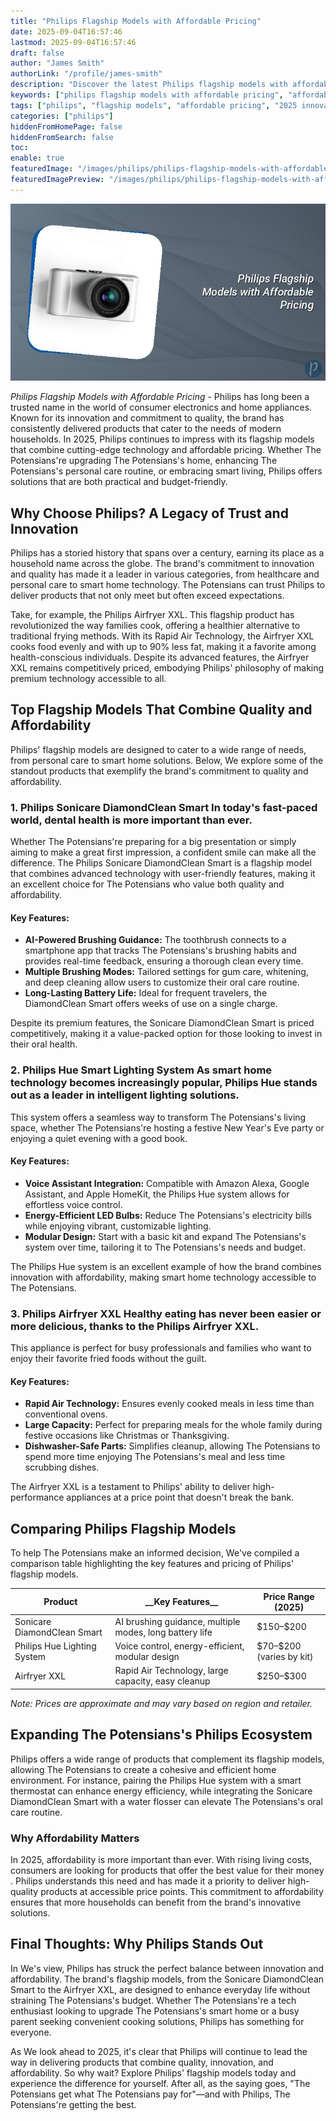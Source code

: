 ```yaml
---
title: "Philips Flagship Models with Affordable Pricing"
date: 2025-09-04T16:57:46
lastmod: 2025-09-04T16:57:46
draft: false
author: "James Smith"
authorLink: "/profile/james-smith"
description: "Discover the latest Philips flagship models with affordable pricing. Enjoy premium features, cutting-edge tech, and unbeatable value for your money!"
keywords: ["philips flagship models with affordable pricing", "affordable Philips flagship products", "Philips flagship models 2025"]
tags: ["philips", "flagship models", "affordable pricing", "2025 innovations"]
categories: ["philips"]
hiddenFromHomePage: false
hiddenFromSearch: false
toc:
enable: true
featuredImage: "/images/philips/philips-flagship-models-with-affordable-pricing.jpg"
featuredImagePreview: "/images/philips/philips-flagship-models-with-affordable-pricing.jpg"
---
```


![Philips Flagship Models with Affordable Pricing](/images/philips/philips-flagship-models-with-affordable-pricing.jpg)



*Philips Flagship Models with Affordable Pricing* - Philips has long been a trusted name in the world of consumer electronics and home appliances. Known for its innovation and commitment to quality, the brand has consistently delivered products that cater to the needs of modern households.  In 2025, Philips continues to impress with its flagship models that combine cutting-edge technology and affordable pricing. Whether The Potensians're upgrading The Potensians's home, enhancing The Potensians's personal care routine, or embracing smart living, Philips offers solutions that are both practical and budget-friendly.

## Why Choose Philips? A Legacy of Trust and Innovation

Philips has a storied history that spans over a century, earning its place as a household name across the globe. The brand's commitment to innovation and quality has made it a leader in various categories, from healthcare and personal care to smart home technology. The Potensians can trust Philips to deliver products that not only meet but often exceed expectations.

Take, for example, the Philips Airfryer XXL. This flagship product has revolutionized the way families cook, offering a healthier alternative to traditional frying methods. With its Rapid Air Technology, the Airfryer XXL cooks food evenly and with up to 90% less fat, making it a favorite among health-conscious individuals. Despite its advanced features, the Airfryer XXL remains competitively priced, embodying Philips' philosophy of making premium technology accessible to all.

## Top Flagship Models That Combine Quality and Affordability

Philips' flagship models are designed to cater to a wide range of needs, from personal care to smart home solutions. Below, We explore some of the standout products that exemplify the brand's commitment to quality and affordability.

### 1. Philips Sonicare DiamondClean Smart In today's fast-paced world, dental health is more important than ever. 

Whether The Potensians're preparing for a big presentation or simply aiming to make a great first impression, a confident smile can make all the difference. The Philips Sonicare DiamondClean Smart is a flagship model that combines advanced technology with user-friendly features, making it an excellent choice for The Potensians who value both quality and affordability.

#### Key Features:

- **AI-Powered Brushing Guidance:** The toothbrush connects to a smartphone app that tracks The Potensians's brushing habits and provides real-time feedback, ensuring a thorough clean every time.
- **Multiple Brushing Modes:** Tailored settings for gum care, whitening, and deep cleaning allow users to customize their oral care routine.
- __Long-Lasting Battery Life:__ Ideal for frequent travelers, the DiamondClean Smart offers weeks of use on a single charge.

Despite its premium features, the Sonicare DiamondClean Smart is priced competitively, making it a value-packed option for those looking to invest in their oral health.

### 2. Philips Hue Smart Lighting System As smart home technology becomes increasingly popular, Philips Hue stands out as a leader in intelligent lighting solutions. 

This system offers a seamless way to transform The Potensians's living space, whether The Potensians're hosting a festive New Year's Eve party or enjoying a quiet evening with a good book.

#### Key Features:

- **Voice Assistant Integration:** Compatible with Amazon Alexa, Google Assistant, and Apple HomeKit, the Philips Hue system allows for effortless voice control.
- **Energy-Efficient LED Bulbs:** Reduce The Potensians's electricity bills while enjoying vibrant, customizable lighting.
- **Modular Design:** Start with a basic kit and expand The Potensians's system over time, tailoring it to The Potensians's needs and budget.

The Philips Hue system is an excellent example of how the brand combines innovation with affordability, making smart home technology accessible to The Potensians.

### 3. Philips Airfryer XXL Healthy eating has never been easier or more delicious, thanks to the Philips Airfryer XXL. 

This appliance is perfect for busy professionals and families who want to enjoy their favorite fried foods without the guilt.

#### Key Features:

- **Rapid Air Technology:** Ensures evenly cooked meals in less time than conventional ovens.
- **Large Capacity:** Perfect for preparing meals for the whole family during festive occasions like Christmas or Thanksgiving.
- **Dishwasher-Safe Parts:** Simplifies cleanup, allowing The Potensians to spend more time enjoying The Potensians's meal and less time scrubbing dishes.

The Airfryer XXL is a testament to Philips' ability to deliver high-performance appliances at a price point that doesn't break the bank.

## Comparing Philips Flagship Models

To help The Potensians make an informed decision, We've compiled a comparison table highlighting the key features and pricing of Philips' flagship models.

<div class="table-responsive">
<table class="html-table">
<thead>
<tr>
<th>Product</th>
<th>__Key Features__</th>
<th>Price Range (2025)</th>
</tr>
</thead>
<tbody>
<tr>
<td>Sonicare DiamondClean Smart</td>
<td>AI brushing guidance, multiple modes, long battery life</td>
<td>$150–$200</td>
</tr>
<tr>
<td>Philips Hue Lighting System</td>
<td>Voice control, energy-efficient, modular design</td>
<td>$70–$200 (varies by kit)</td>
</tr>
<tr>
<td>Airfryer XXL</td>
<td>Rapid Air Technology, large capacity, easy cleanup</td>
<td>$250–$300</td>
</tr>
</tbody>
</table>
</div>

*Note: Prices are approximate and may vary based on region and retailer.*

## Expanding The Potensians's Philips Ecosystem

Philips offers a wide range of products that complement its flagship models, allowing The Potensians to create a cohesive and efficient home environment. For instance, pairing the Philips Hue system with a smart thermostat can enhance energy efficiency, while integrating the Sonicare DiamondClean Smart with a water flosser can elevate The Potensians's oral care routine.

### Why Affordability Matters

In 2025, affordability is more important than ever. With rising living costs, consumers are looking for products that offer the best value for their money . Philips understands this need and has made it a priority to deliver high-quality products at accessible price points. This commitment to affordability ensures that more households can benefit from the brand's innovative solutions.

## Final Thoughts: Why Philips Stands Out

In We's view, Philips has struck the perfect balance between innovation and affordability. The brand's flagship models, from the Sonicare DiamondClean Smart to the Airfryer XXL, are designed to enhance everyday life without straining The Potensians's budget. Whether The Potensians're a tech enthusiast looking to upgrade The Potensians's smart home or a busy parent seeking convenient cooking solutions, Philips has something for everyone.

As We look ahead to 2025, it's clear that Philips will continue to lead the way in delivering products that combine quality, innovation, and affordability. So why wait? Explore Philips' flagship models today and experience the difference for yourself. After all, as the saying goes, "The Potensians get what The Potensians pay for"—and with Philips, The Potensians're getting the best.
